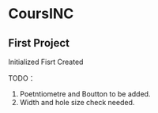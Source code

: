 # CoursINC
## First Project
Initialized Fisrt Created

TODO： 
1. Poetntiometre and Boutton to be added.
2. Width and hole size check needed.
